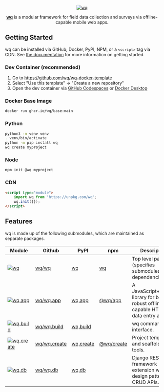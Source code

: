 <p align="center">
  <a href="https://wq.io">
    <img src="https://wq.io/images/wq.svg" alt="wq">
  </a>
</p>

<p align="center">
  <a href="https://wq.io"><strong>wq</strong></a> is a modular framework for field data collection and surveys via offline-capable mobile web apps.
</p>

## Getting Started

wq can be installed via GitHub, Docker, PyPI, NPM, or a `<script>` tag via CDN.  See [the documentation](https://wq.io/overview/setup) for more information on getting started.


### Dev Container (recommended)

1. Go to <https://github.com/wq/wq-docker-template>
2. Select "Use this template" -> "Create a new repository"
3. Open the dev container via [GitHub Codespaces][codespaces] or [Docker Desktop][docker]

[codespaces]: https://wq.io/guides/setup-wq-with-github-codespaces
[docker]: https://wq.io/guides/setup-wq-with-docker-desktop

### Docker Base Image

```bash
docker run ghcr.io/wq/base:main
```

### Python

```bash
python3 -m venv venv
. venv/bin/activate
python -m pip install wq
wq create myproject
```

### Node

```bash
npm init @wq myproject
```

### CDN
```html
<script type="module">
    import wq from 'https://unpkg.com/wq';
    wq.init({});
</script>
```

## Features

wq is made up of the following submodules, which are maintained as separate packages.

 Module                    | Github              | PyPI             | npm       | Description
---------------------------|---------------------|------------------|-----------|---------
[![wq][wq.svg]][wq/wq]     | [wq/wq][gh/wq]      | [wq][py/wq]      | [wq]      | Top level package (specifies submodules as dependencies)
[![wq.app][a.svg]][wq/a]   | [wq/wq.app][gh/a]   | [wq.app][py/a]   | [@wq/app] | A JavaScript+Python library for building robust offline-capable HTML5 data entry apps.
[![wq.build][b.svg]][wq/b]  | [wq/wq.build][gh/b]  | [wq.build][py/b]  |           | wq command line interface.
[![wq.create][c.svg]][wq/c] | [wq/wq.create][gh/c] | [wq.create][py/c] | [@wq/create] | Project template and scaffolding tools.
[![wq.db][d.svg]][wq/d]    | [wq/wq.db][gh/d]    | [wq.db][py/d]    |           | Django REST framework extension with design patterns for CRUD APIs.

[wq.svg]: https://wq.io/images/icons/wq.svg
[a.svg]: https://wq.io/images/icons/wq.app.svg
[b.svg]: https://wq.io/images/icons/wq.build.svg
[c.svg]: https://wq.io/images/icons/wq.create.svg
[d.svg]: https://wq.io/images/icons/wq.db.svg

[wq/wq]: https://wq.io/
[wq/a]: https://wq.io/wq.app/
[wq/b]: https://wq.io/wq.build/
[wq/c]: https://wq.io/wq.create/
[wq/d]: https://wq.io/wq.db/

[py/wq]: https://pypi.org/project/wq
[py/a]: https://pypi.org/project/wq.app
[py/b]: https://pypi.org/project/wq.build
[py/c]: https://pypi.org/project/wq.create
[py/d]: https://pypi.org/project/wq.db

[gh/wq]: https://github.com/wq/wq
[gh/a]: https://github.com/wq/wq.app
[gh/b]: https://github.com/wq/wq.build
[gh/c]: https://github.com/wq/wq.create
[gh/d]: https://github.com/wq/wq.db

[wq]: https://npmjs.com/package/wq
[@wq/app]: https://npmjs.com/package/@wq/app
[@wq/create]: https://npmjs.com/package/@wq/create
